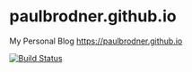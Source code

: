 # paulbrodner.github.io
My Personal Blog https://paulbrodner.github.io


[![Build Status](https://travis-ci.org/paulbrodner/paulbrodner.github.io.svg?branch=master)](https://travis-ci.org/paulbrodner/paulbrodner.github.io)
